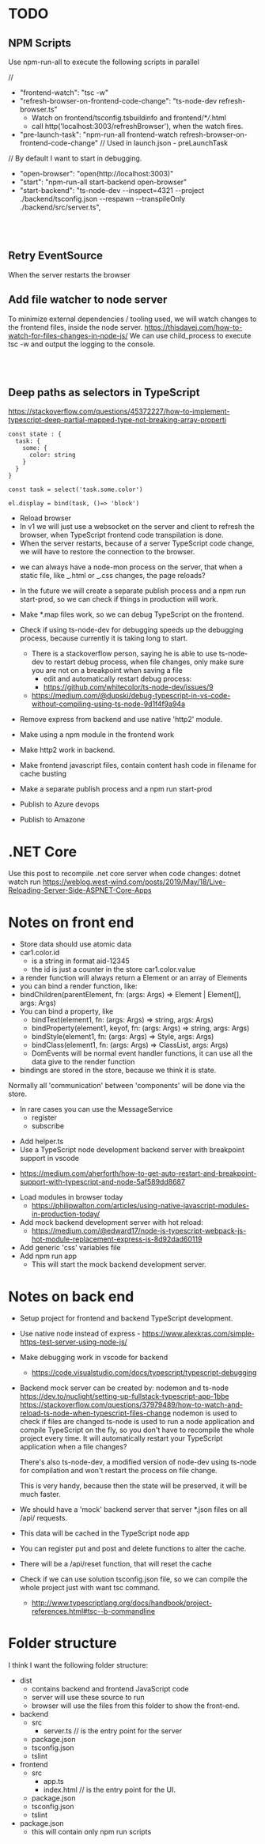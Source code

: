 # TODO

## NPM Scripts

Use npm-run-all to execute the following scripts in parallel

//

- "frontend-watch": "tsc -w"
- "refresh-browser-on-frontend-code-change": "ts-node-dev refresh-browser.ts"
  - Watch on frontend/tsconfig.tsbuildinfo and frontend/\*_/_.html
  - call http('localhost:3003/refreshBrowser'), when the watch fires.
- "pre-launch-task": "npm-run-all frontend-watch refresh-browser-on-frontend-code-change" // Used in launch.json - preLaunchTask

// By default I want to start in debugging.

- "open-browser": "open(http://localhost:3003)"
- "start": "npm-run-all start-backend open-browser"
- "start-backend": "ts-node-dev --inspect=4321 --project ./backend/tsconfig.json --respawn --transpileOnly ./backend/src/server.ts",

<br>
<br>

## Retry EventSource

When the server restarts the browser

## Add file watcher to node server

To minimize external dependencies / tooling used, we will watch changes to the frontend files,
inside the node server.
https://thisdavej.com/how-to-watch-for-files-changes-in-node-js/
We can use child_process to execute tsc -w and output the logging to the console.

<br>
<br>

## Deep paths as selectors in TypeScript

https://stackoverflow.com/questions/45372227/how-to-implement-typescript-deep-partial-mapped-type-not-breaking-array-properti

```
const state : {
  task: {
    some: {
      color: string
    }
  }
}

const task = select('task.some.color')

el.display = bind(task, ()=> 'block')

```

- Reload browser
- In v1 we will just use a websocket on the server and client to refresh the browser, when TypeScript frontend code transpilation is done.
- When the server restarts, because of a server TypeScript code change, we will have to restore the connection to the browser.

* we can always have a node-mon process on the server, that when a static file, like _.html or _.css changes, the page reloads?

- In the future we will create a separate publish process and a npm run start-prod, so we can check if things in production will work.

- Make \*.map files work, so we can debug TypeScript on the frontend.
- Check if using ts-node-dev for debugging speeds up the debugging process, because currently it is taking long to start.
  - There is a stackoverflow person, saying he is able to use ts-node-dev to restart debug process, when file changes, only make sure you are not on a breakpoint when saving a file
    - edit and automatically restart debug process:
    - https://github.com/whitecolor/ts-node-dev/issues/9
  - https://medium.com/@dupski/debug-typescript-in-vs-code-without-compiling-using-ts-node-9d1f4f9a94a
- Remove express from backend and use native 'http2' module.
- Make using a npm module in the frontend work
- Make http2 work in backend.
- Make frontend javascript files, contain content hash code in filename for cache busting
- Make a separate publish process and a npm run start-prod
- Publish to Azure devops
- Publish to Amazone

# .NET Core

Use this post to recompile .net core server when code changes:
dotnet watch run
https://weblog.west-wind.com/posts/2019/May/18/Live-Reloading-Server-Side-ASPNET-Core-Apps

# Notes on front end

- Store data should use atomic data
- car1.color.id
  - is a string in format aid-12345
  - the id is just a counter in the store
    car1.color.value
- a render function will always return a Element or an array of Elements
- you can bind a render function, like:
- bindChildren<Args>(parentElement, fn: (args: Args) => Element | Element[], args: Args)
- You can bind a property, like
  - bindText<Args>(element1, fn: (args: Args) => string, args: Args)
  - bindProperty<Args>(element1, keyof<Element>, fn: (args: Args) => string, args: Args)
  - bindStyle<Args>(element1, fn: (args: Args) => Style, args: Args)
  - bindClass<Args>(element1, fn: (args: Args) => ClassList, args: Args)
  - DomEvents will be normal event handler functions, it can use all the data give to the render function
- bindings are stored in the store, because we think it is state.

Normally all 'communication' between 'components' will be done via the store.

- In rare cases you can use the MessageService
  - register
  - subscribe

* Add helper.ts
* Use a TypeScript node development backend server with breakpoint support in vscode

- https://medium.com/aherforth/how-to-get-auto-restart-and-breakpoint-support-with-typescript-and-node-5af589dd8687

* Load modules in browser today
  - https://philipwalton.com/articles/using-native-javascript-modules-in-production-today/
* Add mock backend development server with hot reload:
  - https://medium.com/@edward17/node-js-typescript-webpack-js-hot-module-replacement-express-js-8d92dad60119
* Add generic 'css' variables file
* Add npm run app
  - This will start the mock backend development server.

# Notes on back end

- Setup project for frontend and backend TypeScript development.
- Use native node instead of express - https://www.alexkras.com/simple-https-test-server-using-node-js/
- Make debugging work in vscode for backend
  - https://code.visualstudio.com/docs/typescript/typescript-debugging
- Backend mock server can be created by: nodemon and ts-node
  https://dev.to/nuclight/setting-up-fullstack-typescript-app-1bbe
  https://stackoverflow.com/questions/37979489/how-to-watch-and-reload-ts-node-when-typescript-files-change
  nodemon is used to check if files are changed
  ts-node is used to run a node application and compile TypeScript on the fly, so you don't have to recompile the whole
  project every time. It will automatically restart your TypeScript application when a file changes?

  There's also ts-node-dev, a modified version of node-dev using ts-node for compilation and won't restart the process on file change.

  This is very handy, because then the state will be preserved, it will be much faster.

- We should have a 'mock' backend server that server \*.json files on all /api/ requests.
- This data will be cached in the TypeScript node app
- You can register put and post and delete functions to alter the cache.
- There will be a /api/reset function, that will reset the cache
- Check if we can use solution tsconfig.json file, so we can compile the whole project just with want tsc command.
  - http://www.typescriptlang.org/docs/handbook/project-references.html#tsc--b-commandline

# Folder structure

I think I want the following folder structure:

- dist
  - contains backend and frontend JavaScript code
  - server will use these source to run
  - browser will use the files from this folder to show the front-end.
- backend
  - src
    - server.ts // is the entry point for the server
  - package.json
  - tsconfig.json
  - tslint
- frontend
  - src
    - app.ts
    - index.html // is the entry point for the UI.
  - package.json
  - tsconfig.json
  - tslint
- package.json
  - this will contain only npm run scripts

